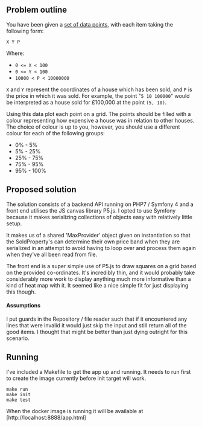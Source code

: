 ## Problem outline

You have been given a [set of data points](sold-price-data.txt), with each item taking the following form:

```
X Y P
```

Where:

- `0 <= X < 100`
- `0 <= Y < 100`
- `10000 < P < 10000000`

`X` and `Y` represent the coordinates of a house which has been sold, and `P` is the price in which it was sold. For example, the point "`5 10 100000`" would be interpreted as a house sold for £100,000 at the point `(5, 10)`.

Using this data plot each point on a grid. The points should be filled with a colour representing how expensive a house was in relation to other houses. The choice of colour is up to you, however, you should use a different colour for each of the following groups:

- 0% - 5%
- 5% - 25%
- 25% - 75%
- 75% - 95%
- 95% - 100%

## Proposed solution
The solution consists of a backend API running on PHP7 / Symfony 4 and a front end
 utilises the JS canvas library P5.js. I opted to use Symfony
because it makes serializing collections of objects easy with relatively little setup.

It makes us of a shared 'MaxProvider' object given on instantiation so that
the SoldProperty's can determine their own price band when they are serialized in an attempt 
to avoid having to loop over and process them again when they've all been read from file.

The front end is a super simple use of P5.js to draw squares on a grid based on the provided co-ordinates.
It's incredibly thin, and it would probably take considerably more work to display anything much more 
informative than a kind of heat map with it. It seemed like a nice simple fit for just displaying this though.

#### Assumptions
I put guards in the Repository / file reader such that if it encountered any lines that
were invalid it would just skip the input and still return all of the good items. I
thought that might be better than just dying outright for this scenario.

## Running
I've included a Makefile to get the app up and running. It needs to run first to create the image currently before init target will work. 

```
make run
make init
make test
```

When the docker image is running it will be available at [http://localhost:8888/app.html]

